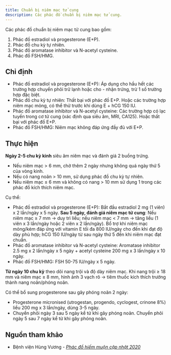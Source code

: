 ```yaml
---
title: Chuẩn bị niêm mạc tử cung
description: Các phác đồ chuẩn bị niêm mạc tử cung.
---
```


Các phác đồ chuẩn bị niêm mạc tử cung bao gồm:

1. Phác đồ estradiol và progesterone (E+P).
2. Phác đồ chu kỳ tự nhiên.
3. Phác đồ aromatase inhibitor và N-acetyl cysteine.
4. Phác đồ FSH/HMG.

## Chỉ định

- Phác đồ estradiol và progesterone (E+P): Áp dụng cho hầu hết các trường hợp chuyển phôi trữ lạnh hoặc cho - nhận trứng, trừ 1 số trường hợp đặc biệt.
- Phác đồ chu kỳ tự nhiên: Thất bại với phác đồ E+P. Hoặc các trường hợp niêm mạc mỏng, có thể thử trước khi dùng E + hCG 150 IU.
- Phác đồ aromatase inhibitor và N-acetyl cysteine: Các trường hợp có lạc tuyến trong cơ tử cung (xác định qua siêu âm, MRI, CA125). Hoặc thất bại với phác đồ E+P.
- Phác đồ FSH/HMG: Niêm mạc không đáp ứng đầy đủ với E+P.

## Thực hiện

**Ngày 2-5 chu kỳ kinh** siêu âm niêm mạc và đánh giá 2 buồng trứng.

- Nếu niêm mạc > 6 mm, chờ thêm 2 ngày nhưng không quá ngày thứ 5 của vòng kinh.
- Nếu có nang noãn > 10 mm, sử dụng phác đồ chu kỳ tự nhiên.
- Nếu niêm mạc ≤ 6 mm và không có nang > 10 mm sử dụng 1 trong các phác đồ kích thích niêm mạc.

Cụ thể:

- Phác đồ estradiol và progesterone (E+P): Bắt đầu estradiol 2 mg (1 viên) x 2 lần/ngày x 5 ngày. **Sau 5 ngày, đánh giá niêm mạc tử cung**: Nếu niêm mạc ≥ 7 mm → duy trì liều; nếu niêm mạc < 7 mm → tăng liều (1 viên x 3 lần/ngày hoặc 2 viên x 2 lần/ngày). Bổ trợ khi niêm mạc mỏng/kém đáp ứng với vitamin E tối đa 800 IU/ngày cho đến khi đạt độ dày phù hợp; hCG 150 IU/ngày từ sau ngày thứ 5 đến khi niêm mạc đạt chuẩn.
- Phác đồ aromatase inhibitor và N-acetyl cysteine: Aromatase inhibitor 2.5 mg x 2 lần/ngày x 5 ngày + acetyl cysteine 200 mg x 3 lần/ngày x 10 ngày.
- Phác đồ FSH/HMG: FSH 50-75 IU/ngày x 5 ngày.

**Từ ngày 10 chu kỳ** theo dõi nang trội và độ dày niêm mạc. Khi nang trội ≥ 18 mm và niêm mạc ≥ 8 mm, hình ảnh 3 vạch rõ → tiêm thuốc kích thích trưởng thành nang noãn/phóng noãn.

Có thể bổ sung progesterone sau gây phóng noãn 2 ngày:

- Progesterone micronised (utrogestan, progendo, cyclogest, crinone 8%) liều 200 mg x 3 lần/ngày, dùng 3-5 ngày.
- Chuyển phôi ngày 3 sau 5 ngày kể từ khi gây phóng noãn. Chuyển phôi ngày 5 sau 7 ngày kể từ khi gây phóng noãn.

## Nguồn tham khảo

- Bệnh viện Hùng Vương - [_Phác đồ hiếm muộn cập nhật 2020_](https://bvhungvuong.vn/danh-cho-nhan-vien/phac-do-hiem-muon-cap-nhat-2020)
